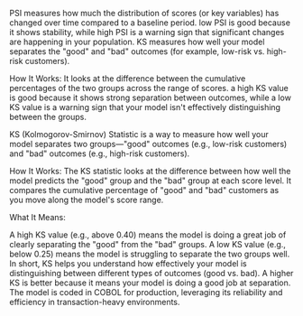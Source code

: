 PSI measures how much the distribution of scores (or key variables) has changed over time compared to a baseline period. 
 low PSI is good because it shows stability, while high PSI is a warning sign that significant changes are happening in your population.
KS measures how well your model separates the "good" and "bad" outcomes (for example, low-risk vs. high-risk customers).

How It Works:
It looks at the difference between the cumulative percentages of the two groups across the range of scores.
a high KS value is good because it shows strong separation between outcomes, while a low KS value is a warning sign that your model isn't effectively distinguishing between the groups.

KS (Kolmogorov-Smirnov) Statistic is a way to measure how well your model separates two groups—"good" outcomes (e.g., low-risk customers) and "bad" outcomes (e.g., high-risk customers).

How It Works:
The KS statistic looks at the difference between how well the model predicts the "good" group and the "bad" group at each score level.
It compares the cumulative percentage of "good" and "bad" customers as you move along the model's score range.

What It Means:

A high KS value (e.g., above 0.40) means the model is doing a great job of clearly separating the "good" from the "bad" groups.
A low KS value (e.g., below 0.25) means the model is struggling to separate the two groups well.
In short, KS helps you understand how effectively your model is distinguishing between different types of outcomes (good vs. bad). A higher KS is better because it means your model is doing a good job at separation.
The model is coded in COBOL for production, leveraging its reliability and efficiency in transaction-heavy environments. 
